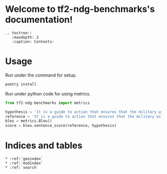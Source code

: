 <!---
   tf2-ndg-benchmarks documentation master file, created by
   sphinx-quickstart on Mon Nov 11 10:07:49 2019.
   You can adapt this file completely to your liking, but it should at least
   contain the root `toctree` directive.
--->

# Welcome to tf2-ndg-benchmarks's documentation!

```eval_rst
.. toctree::
   :maxdepth: 2
   :caption: Contents:
```

# Usage

Run under the command for setup.

```sh
poetry install
```

Run under python code for using metrics.

```python
from tf2-ndg-benchmarks import metrics

hypothesis = 'It is a guide to action that ensures that the military will forever heed Party commands'
reference = 'It is a guide to action that ensures that the military will forever heed Party commands'
bleu = metrics.Bleu()
score = bleu.sentence_score(reference, hypothesis)
```


# Indices and tables

```eval_rst
* :ref:`genindex`
* :ref:`modindex`
* :ref:`search`
```